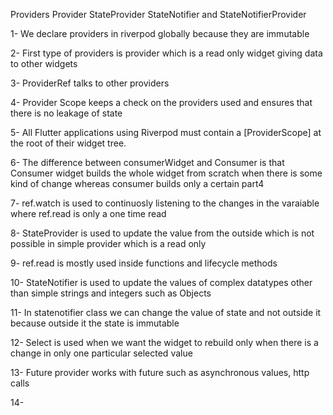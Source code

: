 Providers
Provider
StateProvider
StateNotifier and StateNotifierProvider

1- We declare providers in riverpod globally because they are immutable

2- First type of providers is provider which is a read only widget  giving data to other widgets

3- ProviderRef talks to other providers

4- Provider Scope keeps a check on the providers used and ensures that
there is no leakage of state

5- All Flutter applications using Riverpod must contain a [ProviderScope] at the root of their widget tree.

6- The difference between consumerWidget and Consumer is that Consumer widget builds the whole widget from scratch when there is some kind of change whereas consumer builds only a certain part4

7- ref.watch is used to continuosly listening to the changes in the varaiable where ref.read is only a one time read

8- StateProvider is used to update the value from the outside which is not possible in simple provider which is a read only

9- ref.read is mostly used inside functions and lifecycle methods

10- StateNotifier is used to update the values of complex datatypes other than simple strings and integers such as Objects

11- In statenotifier class we can change the value of state and not outside it because outside it the state is immutable

12- Select is used when we want the widget to rebuild only when there is a change in only one particular selected value

13- Future provider works with future such as asynchronous values, http calls

14- 